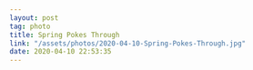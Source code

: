 ```yaml
---
layout: post
tag: photo
title: Spring Pokes Through
link: "/assets/photos/2020-04-10-Spring-Pokes-Through.jpg"
date: 2020-04-10 22:53:35
---
```


